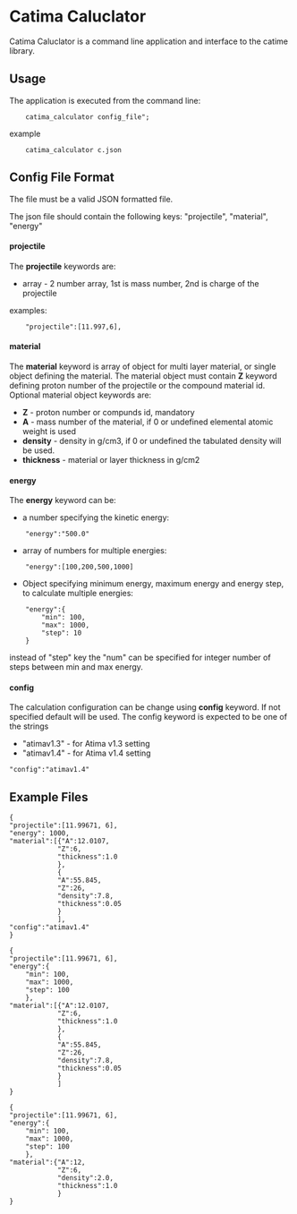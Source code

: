 Catima Caluclator
================
Catima Caluclator is a command line application and interface to the catime library.

Usage
-----
The application is executed from the command line:

```
    catima_calculator config_file";
```

example
```
    catima_calculator c.json
```

Config File Format
------------------
The file must be a valid JSON formatted file.

The json file should contain the following keys: "projectile", "material", "energy"

#### projectile
The __projectile__ keywords are:
  * array - 2 number array, 1st is mass number, 2nd is charge of the projectile

examples:
```
    "projectile":[11.997,6],
```

#### material
The __material__ keyword is array of object for multi layer material,
or single object defining the material.
The material object must contain __Z__ keyword defining proton number
of the projectile or the compound material id.
Optional material object keywords are:
  * __Z__ - proton number or compunds id, mandatory
  * __A__ - mass number of the material, if 0 or undefined elemental atomic weight is used
  * __density__ - density in g/cm3, if 0 or undefined the tabulated density will be used.
  * __thickness__ - material or layer thickness in g/cm2

#### energy
The __energy__ keyword can be:

  * a number specifying the kinetic energy:
```
    "energy":"500.0"
```

  * array of numbers for multiple energies:
```
    "energy":[100,200,500,1000]
```
  * Object specifying minimum energy, maximum energy and energy step, to calculate multiple energies:
```
    "energy":{
        "min": 100,
        "max": 1000,
        "step": 10
    }
```
instead of "step" key the "num" can be specified for integer number of steps between min and max energy.

#### config
The calculation configuration can be change using __config__ keyword. If
not specified default will be used. The config keyword is expected to be one of the strings
  * "atimav1.3" - for Atima v1.3 setting
  * "atimav1.4" - for Atima v1.4 setting
```
"config":"atimav1.4"
```

Example Files
-------------------
```
{
"projectile":[11.99671, 6],
"energy": 1000,
"material":[{"A":12.0107,
            "Z":6,
            "thickness":1.0
            },
            {
            "A":55.845,
            "Z":26,
            "density":7.8,
            "thickness":0.05
            }
            ],
"config":"atimav1.4"
}
```

```
{
"projectile":[11.99671, 6],
"energy":{
    "min": 100,
    "max": 1000,
    "step": 100
    },
"material":[{"A":12.0107,
            "Z":6,
            "thickness":1.0
            },
            {
            "A":55.845,
            "Z":26,
            "density":7.8,
            "thickness":0.05
            }
            ]
}
```

```
{
"projectile":[11.99671, 6],
"energy":{
    "min": 100,
    "max": 1000,
    "step": 100
    },
"material":{"A":12,
            "Z":6,
            "density":2.0,
            "thickness":1.0
            }
}
```
